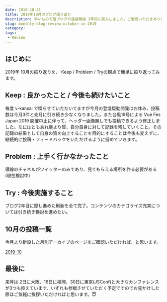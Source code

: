 ```yaml
---
date: 2019-10-31
title: 2019年10月のブログ振り返り
description: 早いもので当ブログの運営開始 2年目に突入しました。ご愛読いただきありがとうございます！
slug: monthly-blog-review-october-in-2019
category: 
tags: 
 - Review
---
```


## はじめに

2019年 10月の振り返りを、 Keep / Problem / Tryの観点で簡単に振り返ってみます。

## Keep : 良かったこと / 今後も続けたいこと

毎度 v-kansai で喋らせていただいてますが今月の登壇駆動開発はお休み、投稿数は今月3件と先月に引き続き少なくなりました。また台風19号による Vue Fes Japan 2019 開催中止に伴って、ヘッダー画像無しでも投稿できるよう修正しました。なにはともあれ量より質、自分自身に対して記録を残していくこと。その記録の結果として自身の質を向上することを目的にすることは今後も変えずに、継続的に投稿・フィードバックをいただけるように努めていきます。

## Problem : 上手く行かなかったこと

導線のチャネルがツイッターのみであり、見てもらえる場所を作る必要がある (現在検討中)

## Try : 今後実施すること

ブログ2年目に際し進めた刷新を全て完了。コンテンツのカテゴライズ充実については引き続き検討を進めたい。

## 10月の投稿一覧

今月より新設した月別アーカイブのページをご確認いただければ、と思います。

<a class="link-preview" href="https://webneko.dev/archives/2019-10">2019-10</a>

## 最後に

来月は 2日に大阪、16日に福岡、30日に東京(JSConf)と大きなカンファレンスが3つも控えています、いずれも参戦させていただく予定ですのでお見かけした際はご気軽に挨拶いただければと思います。😇
